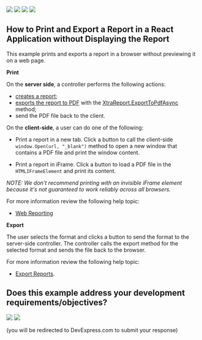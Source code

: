 <!-- default badges list -->
![](https://img.shields.io/endpoint?url=https://codecentral.devexpress.com/api/v1/VersionRange/274919030/20.1.3%2B)
[![](https://img.shields.io/badge/Open_in_DevExpress_Support_Center-FF7200?style=flat-square&logo=DevExpress&logoColor=white)](https://supportcenter.devexpress.com/ticket/details/T902911)
[![](https://img.shields.io/badge/📖_How_to_use_DevExpress_Examples-e9f6fc?style=flat-square)](https://docs.devexpress.com/GeneralInformation/403183)
[![](https://img.shields.io/badge/💬_Leave_Feedback-feecdd?style=flat-square)](#does-this-example-address-your-development-requirementsobjectives)
<!-- default badges end -->
## How to Print and Export a Report in a React Application without Displaying the Report

This example prints and exports a report in a browser without previewing it on a web page.

**Print**

On the **server side**, a controller performs the following actions:
- [creates a report](https://docs.devexpress.com/XtraReports/2440/get-started-with-devexpress-reporting/create-a-report-from-a-to-z);
- [exports the report to PDF](https://docs.devexpress.com/XtraReports/2574/detailed-guide-to-devexpress-reporting/store-and-distribute-reports/export-reports/export-to-pdf) with the [XtraReport.ExportToPdfAsync](https://docs.devexpress.com/XtraReports/DevExpress.XtraReports.UI.XtraReport.ExportToPdfAsync.overloads) method;
- send the PDF file back to the client.

On the **client-side**, a user can do one of the following:

* Print a report in a new tab.
Click a button to call the client-side `window.Open(url, "_blank")` method to open a new window that contains a PDF file and print the window content.

* Print a report in iFrame. 
Click a button to load a PDF file in the `HTMLIFrameElement` and print its content.

*NOTE: We don't recommend printing with an invisible iFrame element because it's not guaranteed to work reliably across all browsers.* 

For more information review the following help topic:

* [Web Reporting](https://docs.devexpress.com/XtraReports/9814/create-end-user-reporting-applications/web-reporting)


**Export**

The user selects the format and clicks a button to send the format to the server-side controller. The controller calls the export method for the selected format and sends the file back to the browser.

For more information review the following help topic:
*  [Export Reports](https://docs.devexpress.com/XtraReports/1302/detailed-guide-to-devexpress-reporting/store-and-distribute-reports/export-reports).
<!-- feedback -->
## Does this example address your development requirements/objectives?

[<img src="https://www.devexpress.com/support/examples/i/yes-button.svg"/>](https://www.devexpress.com/support/examples/survey.xml?utm_source=github&utm_campaign=reporting-react-print-without-preview&~~~was_helpful=yes) [<img src="https://www.devexpress.com/support/examples/i/no-button.svg"/>](https://www.devexpress.com/support/examples/survey.xml?utm_source=github&utm_campaign=reporting-react-print-without-preview&~~~was_helpful=no)

(you will be redirected to DevExpress.com to submit your response)
<!-- feedback end -->
